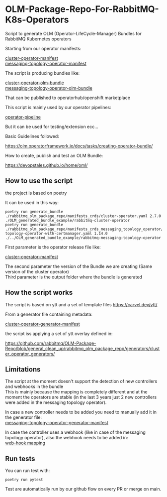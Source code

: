 # OLM-Package-Repo-For-RabbitMQ-K8s-Operators
Script to generate OLM (Operator-LifeCycle-Manager) Bundles for RabbitMQ Kubernetes operators </br>

Starting from our operator manifests:

[cluster-operator-manifest](https://github.com/rabbitmq/cluster-operator/releases/download/v2.7.0/cluster-operator.yml) </br>
[messaging-topology-operator-manifest](https://github.com/rabbitmq/messaging-topology-operator/releases/download/v1.13.0/messaging-topology-operator-with-certmanager.yaml)

The script is producing bundles like:

[cluster-operator-olm-bundle](https://github.com/redhat-openshift-ecosystem/community-operators-prod/tree/main/operators/rabbitmq-cluster-operator) </br>
[messaging-topology-operator-olm-bundle](https://github.com/redhat-openshift-ecosystem/community-operators-prod/tree/main/operators/rabbitmq-messaging-topology-operator)

That can be published to operatorhub/openshift marketplace 

This script is mainly used by our operator pipelines:

[operator-pipeline](https://github.com/rabbitmq/cluster-operator/blob/main/.github/workflows/testing_and_publishing_OLM_bundle.yml)  </br>

But it can be used for testing/extension ecc...

Basic Guidelines followed: </br>

https://olm.operatorframework.io/docs/tasks/creating-operator-bundle/ </br>

How to create, publish and test an OLM Bundle:</br>

https://devopstales.github.io/home/oml/


## How to use the script

the project is based on poetry 

It can be used in this way: </br>

```
poetry run generate_bundle ./rabbitmq_olm_package_repo/manifests_crds/cluster-operator.yaml 2.7.0 ./OLM_generated_bundle_example/rabbitmq-cluster-operator
poetry run generate_bundle ./rabbitmq_olm_package_repo/manifests_crds_messaging_topology_operator/messaging-topology-operator-with-certmanager.yaml 1.14.0 ./../OLM_generated_bundle_example/rabbitmq-messaging-topology-operator
```

First parameter is the operator release file like: 

[cluster-operator-manifest](https://github.com/rabbitmq/cluster-operator/releases/download/v2.7.0/cluster-operator.yml) 

The second parameter the version of the Bundle we are creating (Same version of the cluster operator) </br>
Third parameter is the output folder where the bundle is generated </br>

## How the script works
The script is based on ytt and a set of template files
https://carvel.dev/ytt/

From a generator file containing metadata: </br>

[cluster-operator-generator-manifest](https://github.com/rabbitmq/OLM-Package-Repo/blob/general_clean_up/rabbitmq_olm_package_repo/generators/cluster_operator_generators/cluster-service-version-generator.yml)

the script iss applying a set of ytt overlay defined in: 

https://github.com/rabbitmq/OLM-Package-Repo/blob/general_clean_up/rabbitmq_olm_package_repo/generators/cluster_operator_generators/

## Limitations
The script at the moment doesn't support the detection of new controllers and webhooks in the bundle </br>
This is mainly because the mapping is completely different and at the moment the operators are stable (in the last 3 years just 2 new controllers were added in the messaging topology operator).</br>

In case a new controller needs to be added you need to manually add it in the generator file: </br>
[messaging-topology-operator-generator-manifest](https://github.com/rabbitmq/OLM-Package-Repo/blob/general_clean_up/rabbitmq_olm_package_repo/generators/messaging_topology_operator_generators/topology-service-version-generator.yml)

In case the controller uses a webhook (like in case of the messaging topology operator), also the webhook needs to be added in: </br>
[web-hook mapping](https://github.com/rabbitmq/OLM-Package-Repo/blob/general_clean_up/rabbitmq_olm_package_repo/generators/messaging_topology_operator_generators/webhooks-mapping.yaml)

## Run tests

You can run test with:

```
poetry run pytest
```


Test are automatically run by our github flow on every PR or merge on main.